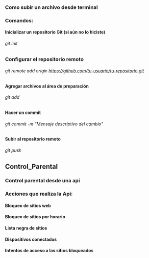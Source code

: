 ### Como subir un archivo desde terminal
### Comandos:
#### Inicializar un repositorio Git (si aún no lo hiciste)
###### git init
### Configurar el repositorio remoto
###### git remote add origin https://github.com/tu-usuario/tu-repositorio.git
#### Agregar archivos al área de preparación
###### git add 
#### Hacer un commit 
###### git commit -m "Mensaje descriptivo del cambio"
#### Subir al repositorio remoto
###### git push


## Control_Parental
### Control parental desde una api


### Acciones que realiza la Api:
#### Bloqueo de sitios web
#### Bloqueo de sitios por horario 
#### Lista negra de sitios
#### Dispositivos conectados
#### Intentos de acceso a las sitios bloqueados
